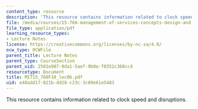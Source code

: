 ```yaml
---
content_type: resource
description: 'This resource contains information related to clock speed and disruptions. '
file: /media/courses/15-768-management-of-services-concepts-design-and-delivery-fall-2010/e48add17821bdd28c23c3c89e61e5483_MIT15_768F10_lec06.pdf
file_type: application/pdf
learning_resource_types:
- Lecture Notes
license: https://creativecommons.org/licenses/by-nc-sa/4.0/
ocw_type: OCWFile
parent_title: Lecture Notes
parent_type: CourseSection
parent_uid: 2501e907-9da1-5aef-9b0e-f0351c368cc4
resourcetype: Document
title: MIT15_768F10_lec06.pdf
uid: e48add17-821b-dd28-c23c-3c89e61e5483
---
```

This resource contains information related to clock speed and disruptions. 